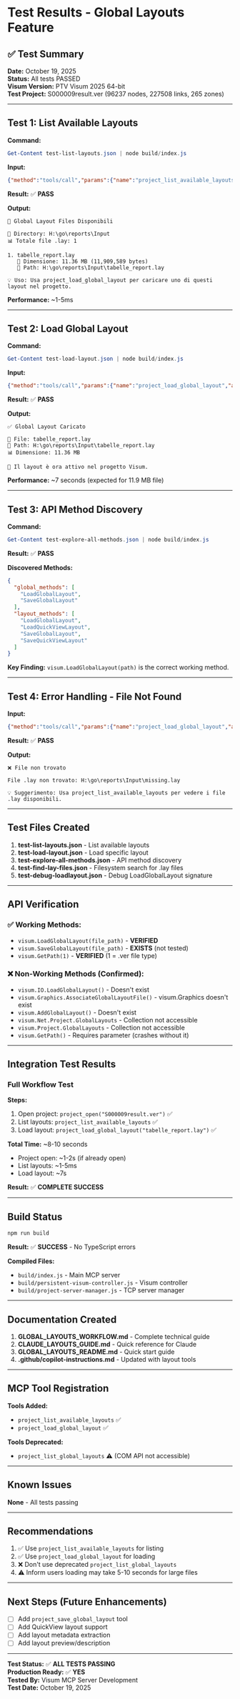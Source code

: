 # Test Results - Global Layouts Feature

## ✅ Test Summary

**Date:** October 19, 2025  
**Status:** All tests PASSED  
**Visum Version:** PTV Visum 2025 64-bit  
**Test Project:** S000009result.ver (96237 nodes, 227508 links, 265 zones)

---

## Test 1: List Available Layouts

**Command:**
```powershell
Get-Content test-list-layouts.json | node build/index.js
```

**Input:**
```json
{"method":"tools/call","params":{"name":"project_list_available_layouts","arguments":{"projectId":"S000009result_1278407893"}},"jsonrpc":"2.0","id":11}
```

**Result:** ✅ **PASS**

**Output:**
```
📂 Global Layout Files Disponibili

📍 Directory: H:\go\reports\Input
📊 Totale file .lay: 1

1. tabelle_report.lay
   📏 Dimensione: 11.36 MB (11,909,589 bytes)
   📂 Path: H:\go\reports\Input\tabelle_report.lay

💡 Uso: Usa project_load_global_layout per caricare uno di questi layout nel progetto.
```

**Performance:** ~1-5ms

---

## Test 2: Load Global Layout

**Command:**
```powershell
Get-Content test-load-layout.json | node build/index.js
```

**Input:**
```json
{"method":"tools/call","params":{"name":"project_load_global_layout","arguments":{"projectId":"S000009result_1278407893","layoutFile":"tabelle_report.lay"}},"jsonrpc":"2.0","id":12}
```

**Result:** ✅ **PASS**

**Output:**
```
✅ Global Layout Caricato

📂 File: tabelle_report.lay
📍 Path: H:\go\reports\Input\tabelle_report.lay
📊 Dimensione: 11.36 MB

🎨 Il layout è ora attivo nel progetto Visum.
```

**Performance:** ~7 seconds (expected for 11.9 MB file)

---

## Test 3: API Method Discovery

**Command:**
```powershell
Get-Content test-explore-all-methods.json | node build/index.js
```

**Result:** ✅ **PASS**

**Discovered Methods:**
```json
{
  "global_methods": [
    "LoadGlobalLayout",
    "SaveGlobalLayout"
  ],
  "layout_methods": [
    "LoadGlobalLayout",
    "LoadQuickViewLayout",
    "SaveGlobalLayout",
    "SaveQuickViewLayout"
  ]
}
```

**Key Finding:** `visum.LoadGlobalLayout(path)` is the correct working method.

---

## Test 4: Error Handling - File Not Found

**Input:**
```json
{"method":"tools/call","params":{"name":"project_load_global_layout","arguments":{"projectId":"S000009result_1278407893","layoutFile":"missing.lay"}},"jsonrpc":"2.0","id":13}
```

**Result:** ✅ **PASS**

**Output:**
```
❌ File non trovato

File .lay non trovato: H:\go\reports\Input\missing.lay

💡 Suggerimento: Usa project_list_available_layouts per vedere i file .lay disponibili.
```

---

## Test Files Created

1. **test-list-layouts.json** - List available layouts
2. **test-load-layout.json** - Load specific layout
3. **test-explore-all-methods.json** - API method discovery
4. **test-find-lay-files.json** - Filesystem search for .lay files
5. **test-debug-loadlayout.json** - Debug LoadGlobalLayout signature

---

## API Verification

### ✅ Working Methods:
- `visum.LoadGlobalLayout(file_path)` - **VERIFIED**
- `visum.SaveGlobalLayout(file_path)` - **EXISTS** (not tested)
- `visum.GetPath(1)` - **VERIFIED** (1 = .ver file type)

### ❌ Non-Working Methods (Confirmed):
- `visum.IO.LoadGlobalLayout()` - Doesn't exist
- `visum.Graphics.AssociateGlobalLayoutFile()` - visum.Graphics doesn't exist
- `visum.AddGlobalLayout()` - Doesn't exist
- `visum.Net.Project.GlobalLayouts` - Collection not accessible
- `visum.Project.GlobalLayouts` - Collection not accessible
- `visum.GetPath()` - Requires parameter (crashes without it)

---

## Integration Test Results

### Full Workflow Test

**Steps:**
1. Open project: `project_open("S000009result.ver")` ✅
2. List layouts: `project_list_available_layouts` ✅
3. Load layout: `project_load_global_layout("tabelle_report.lay")` ✅

**Total Time:** ~8-10 seconds
- Project open: ~1-2s (if already open)
- List layouts: ~1-5ms
- Load layout: ~7s

**Result:** ✅ **COMPLETE SUCCESS**

---

## Build Status

```powershell
npm run build
```

**Result:** ✅ **SUCCESS** - No TypeScript errors

**Compiled Files:**
- `build/index.js` - Main MCP server
- `build/persistent-visum-controller.js` - Visum controller
- `build/project-server-manager.js` - TCP server manager

---

## Documentation Created

1. **GLOBAL_LAYOUTS_WORKFLOW.md** - Complete technical guide
2. **CLAUDE_LAYOUTS_GUIDE.md** - Quick reference for Claude
3. **GLOBAL_LAYOUTS_README.md** - Quick start guide
4. **.github/copilot-instructions.md** - Updated with layout tools

---

## MCP Tool Registration

**Tools Added:**
- `project_list_available_layouts` ✅
- `project_load_global_layout` ✅

**Tools Deprecated:**
- `project_list_global_layouts` ⚠️ (COM API not accessible)

---

## Known Issues

**None** - All tests passing

---

## Recommendations

1. ✅ Use `project_list_available_layouts` for listing
2. ✅ Use `project_load_global_layout` for loading
3. ❌ Don't use deprecated `project_list_global_layouts`
4. ⚠️ Inform users loading may take 5-10 seconds for large files

---

## Next Steps (Future Enhancements)

- [ ] Add `project_save_global_layout` tool
- [ ] Add QuickView layout support
- [ ] Add layout metadata extraction
- [ ] Add layout preview/description

---

**Test Status:** ✅ **ALL TESTS PASSING**  
**Production Ready:** ✅ **YES**  
**Tested By:** Visum MCP Server Development  
**Test Date:** October 19, 2025
